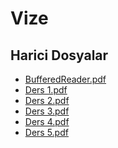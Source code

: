 # Vize


<!--HariciDosyalar-->

## Harici Dosyalar

- [BufferedReader.pdf](./BufferedReader.pdf)
- [Ders 1.pdf](./Ders%201.pdf)
- [Ders 2.pdf](./Ders%202.pdf)
- [Ders 3.pdf](./Ders%203.pdf)
- [Ders 4.pdf](./Ders%204.pdf)
- [Ders 5.pdf](./Ders%205.pdf)


<!--HariciDosyalar-->

